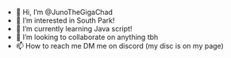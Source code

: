 - 👋 Hi, I’m @JunoTheGigaChad
- 👀 I’m interested in South Park!
- 🌱 I’m currently learning Java script!
- 💞️ I’m looking to collaborate on anything tbh
- 📫 How to reach me DM me on discord (my disc is on my page)

<!---
JunoTheGigaChad/JunoTheGigaChad is a ✨ special ✨ repository because its `README.md` (this file) appears on your GitHub profile.
You can click the Preview link to take a look at your changes.
--->

